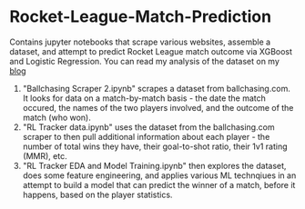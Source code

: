# Rocket-League-Match-Prediction
Contains jupyter notebooks that scrape various websites, assemble a dataset, and attempt to predict Rocket League match outcome via XGBoost and Logistic Regression. You can read my analysis of the dataset on my [blog](https://walker-payne.medium.com/alternative-data-sources-and-informational-advantages-via-web-scraping-and-machine-learning-8da4ab8aecc3)

1) "Ballchasing Scraper 2.ipynb" scrapes a dataset from ballchasing.com. It looks for data on a match-by-match basis - the date the match occured, the names of the two players involved, and the outcome of the match (who won). 
2) "RL Tracker data.ipynb" uses the dataset from the ballchasing.com scraper to then pull additional information about each player - the number of total wins they have, their goal-to-shot ratio, their 1v1 rating (MMR), etc.
3) "RL Tracker EDA and Model Training.ipynb" then explores the dataset, does some feature engineering, and applies various ML technqiues in an attempt to build a model that can predict the winner of a match, before it happens, based on the player statistics.
